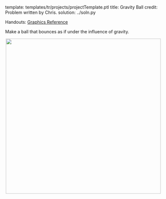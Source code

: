 template: templates/tr/projects/projectTemplate.ptl
title: Gravity Ball
credit: Problem written by Chris.
solution: ../soln.py

Handouts: [Graphics Reference]({{pathToRoot}}tr/resources/graphics.html)<br/>

Make a ball that bounces as if under the influence of gravity.


<center>
<img style="width:500px" src="{{pathToRoot}}img/projects/gravityBall/demo.png">	
</center>
